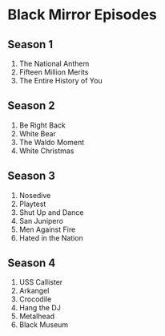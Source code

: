 # Black Mirror Episodes

## Season 1 
1. The National Anthem
1. Fifteen Million Merits
1. The Entire History of You

## Season 2
1. Be Right Back
1. White Bear
1. The Waldo Moment
1. White Christmas

## Season 3
1. Nosedive
1. Playtest
1. Shut Up and Dance
1. San Junipero
1. Men Against Fire
1. Hated in the Nation

## Season 4
1. USS Callister
1. Arkangel
1. Crocodile
1. Hang the DJ
1. Metalhead
1. Black Museum

